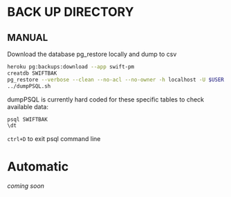 # BACK UP DIRECTORY

## MANUAL

Download the database pg_restore locally and dump to csv

```bash
heroku pg:backups:download --app swift-pm
creatdb SWIFTBAK
pg_restore --verbose --clean --no-acl --no-owner -h localhost -U $USER -d SWIFTBAK latest.dump
../dumpPSQL.sh
```

dumpPSQL is currently hard coded for these specific tables to check available data:

```bash
psql SWIFTBAK
\dt
```
`ctrl+D` to exit psql command line

# Automatic

*coming soon*

 
